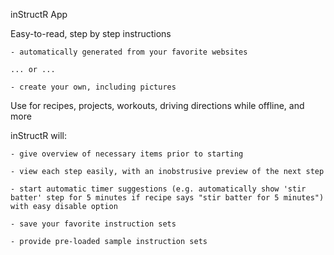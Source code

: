 inStructR App

Easy-to-read, step by step instructions

    - automatically generated from your favorite websites 
    
    ... or ...
    
    - create your own, including pictures


Use for recipes, projects, workouts, driving directions while offline, and more



inStructR will:
    
    - give overview of necessary items prior to starting
    
    - view each step easily, with an inobstrusive preview of the next step
    
    - start automatic timer suggestions (e.g. automatically show 'stir batter' step for 5 minutes if recipe says "stir batter for 5 minutes") with easy disable option
    
    - save your favorite instruction sets
    
    - provide pre-loaded sample instruction sets
